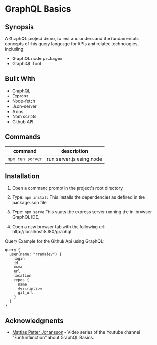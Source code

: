 # GraphQL Basics

## Synopsis

A GraphQL project demo, to test and understand the fundamentals concepts of this query language for APIs and related technologies, including: 

- GraphQL node packages
- GraphiQL Tool

## Built With

- GraphQL
- Express
- Node-fetch
- Json-server
- Axios
- Npm scripts
- Github API

## Commands

command | description
--- | ---
`npm run server`| run server.js using node

## Installation

1) Open a command prompt in the project's root directory

2) Type: `npm install`
    This installs the dependencies as defined in the package.json file.

3) Type: `npm serve`
    This starts the express server running the in-browser GraphQL IDE.

4) Open a new browser tab with the following url: http://localhost:8080/graphql

Query Example for the Github Api using GraphQL:
```
query {
  user(name: "rramadev") {
    login
    id
    name
    url
    location
    repos {
      name
      description
      git_url
    }
  }
}
```
## Acknowledgments

* [Mattias Petter Johansson](https://www.youtube.com/watch?v=lAJWHHUz8_8) - Video series of the Youtube channel "Funfunfunction" about GraphQL Basics.